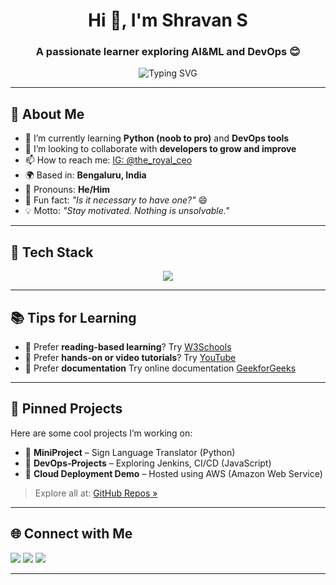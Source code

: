 <h1 align="center">Hi 👋, I'm Shravan S</h1>
<h3 align="center">A passionate learner exploring AI&ML and DevOps 😊</h3>

<p align="center">
  <img src="https://readme-typing-svg.demolab.com?font=Fira+Code&weight=500&size=22&pause=1000&center=true&vCenter=true&width=435&lines=Passionate+about+AI+%26+Cloud;DevOps+Enthusiast;Lifelong+learner+%26+problem+solver" alt="Typing SVG" />
</p>

---

## 🚀 About Me

- 🔭 I’m currently learning **Python (noob to pro)** and **DevOps tools**
- 👯 I’m looking to collaborate with **developers to grow and improve**
- 📫 How to reach me: [IG: @the_royal_ceo](https://instagram.com/the_royal_ceo)
- 🌍 Based in: **Bengaluru, India**
- 💬 Pronouns: **He/Him**
- 🧠 Fun fact: *"Is it necessary to have one?"* 😄
- 💡 Motto: *"Stay motivated. Nothing is unsolvable."*

---

## 🧰 Tech Stack

<p align="center">
  <img src="https://skillicons.dev/icons?i=python,postgres,git,github,gitlab,docker,linux,jenkins,kubernetes,aws,azure,go" />
</p>

---

## 📚 Tips for Learning

- 📘 Prefer **reading-based learning**? Try [W3Schools](https://www.w3schools.com)
- 🎥 Prefer **hands-on or video tutorials**? Try [YouTube](https://youtube.com)
- 📄 Prefer **documentation** Try online documentation [GeekforGeeks](https://www.geeksforgeeks.org/)

---

## 📌 Pinned Projects

Here are some cool projects I’m working on:

- 🔹 **MiniProject** – Sign Language Translator (Python)
- 🔹 **DevOps-Projects** – Exploring Jenkins, CI/CD (JavaScript)
- 🔹 **Cloud Deployment Demo** – Hosted using AWS (Amazon Web Service)

> Explore all at: [GitHub Repos »](https://github.com/TeamWork28?tab=repositories)

---

## 🌐 Connect with Me

<p align="left">
  <a href="mailto:shravansen.sk@gmail.com"><img src="https://img.shields.io/badge/Email-shravansen.sk@gmail.com-blue?style=flat&logo=gmail"></a>
  <a href="https://www.linkedin.com/in/shravans2003/"><img src="https://img.shields.io/badge/LinkedIn-Shravan-blue?style=flat&logo=linkedin"></a>
  <a href="https://twitter.com/shravanrockz70"><img src="https://img.shields.io/badge/Twitter-@shravanrockz70-blue?style=flat&logo=twitter"></a>
</p>

---

<!-- You can add GitHub Stats or Top Languages below -->
